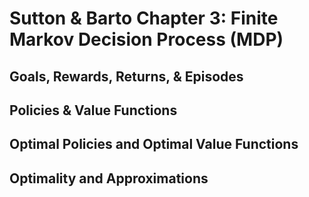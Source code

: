 # Sutton & Barto Chapter 3: Finite Markov Decision Process (MDP)


## Goals, Rewards, Returns, & Episodes 

## Policies & Value Functions

## Optimal Policies and Optimal Value Functions 

## Optimality and Approximations 